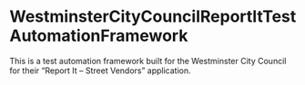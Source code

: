 # WestminsterCityCouncilReportItTestAutomationFramework
This is a test automation framework built for the Westminster City Council for their “Report It – Street Vendors” application. 

